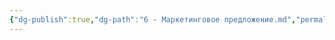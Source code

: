 ```yaml
---
{"dg-publish":true,"dg-path":"6 - Маркетинговое предложение.md","permalink":"/6-marketingovoe-predlozhenie/","title":"Маркетинговое предложение"}
---
```


